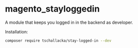 # magento_stayloggedin
A module that keeps you logged in in the backend as developer.

Installation:

```bash
composer require tschallacka/stay-logged-in --dev
```

